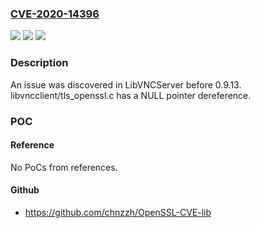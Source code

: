 ### [CVE-2020-14396](https://cve.mitre.org/cgi-bin/cvename.cgi?name=CVE-2020-14396)
![](https://img.shields.io/static/v1?label=Product&message=n%2Fa&color=blue)
![](https://img.shields.io/static/v1?label=Version&message=n%2Fa&color=blue)
![](https://img.shields.io/static/v1?label=Vulnerability&message=n%2Fa&color=brighgreen)

### Description

An issue was discovered in LibVNCServer before 0.9.13. libvncclient/tls_openssl.c has a NULL pointer dereference.

### POC

#### Reference
No PoCs from references.

#### Github
- https://github.com/chnzzh/OpenSSL-CVE-lib

